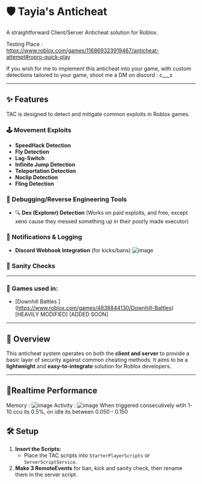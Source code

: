 # 🛡️ Tayia's Anticheat

A straightforward Client/Server Anticheat solution for Roblox.

Testing Place : https://www.roblox.com/games/116869323919467/anticheat-attempt#ropro-quick-play

If you wish for me to implement this anticheat into your game, with custom detections tailored to your game, shoot me a DM on discord : c___s

---

## ✨ Features

TAC is designed to detect and mitigate common exploits in Roblox games.

### 🕹️ Movement Exploits
-  **SpeedHack Detection**
-  **Fly Detection**
-  **Lag-Switch**
-  **Infinite Jump Detection**
-  **Teleportation Detection**
-  **Noclip Detection**
-  **Fling Detection**

### 🧰 Debugging/Reverse Engineering Tools
- 🔍 **Dex (Explorer) Detection** (Works on paid exploits, and free, except xeno cause they messed something up in their poorly made executor)

### 📢 Notifications & Logging
-  **Discord Webhook Integration** (for kicks/bans) ![image](https://github.com/user-attachments/assets/ff165b67-1f3e-4908-b57e-bc93363acf23)


### 📝 Sanity Checks

---
### 📍 Games used in: 
- [Downhill Battles ] (https://www.roblox.com/games/4838844130/Downhill-Battles) [HEAVILY MODIFIED] [ADDED SOON]
---

## 🚀 Overview

This anticheat system operates on both the **client and server** to provide a basic layer of security against common cheating methods. It aims to be a **lightweight** and **easy-to-integrate** solution for Roblox developers.

---

## 📝Realtime Performance

Memory : ![image](https://github.com/user-attachments/assets/a7582e6b-444d-47dc-b02a-1492817d002a)
Activity : ![image](https://github.com/user-attachments/assets/36490eab-7e3f-4c5b-b705-43cc482dcb5b) When triggered consecutively wtih 1-10 ccu its 0.5%, on idle its between 0.050 - 0.150


## 🛠️ Setup

1. **Insert the Scripts:**
   - Place the TAC scripts into `StarterPlayerScripts` or `ServerScriptService`.
2. **Make 3 RemoteEvents** for ban, kick and sanity check, then rename them in the server script.
